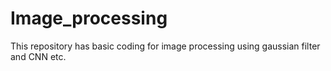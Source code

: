 # Image_processing
This repository has basic coding for image processing using gaussian filter and CNN etc.
